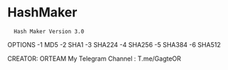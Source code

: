 # HashMaker
      Hash Maker Version 3.0

OPTIONS 
-1 MD5
-2 SHA1
-3 SHA224
-4 SHA256
-5 SHA384
-6 SHA512

CREATOR: ORTEAM
My Telegram Channel :	T.me/GagteOR 

